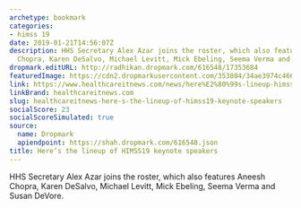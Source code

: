 ```yaml
---
archetype: bookmark
categories:
- himss 19
date: 2019-01-21T14:56:07Z
description: HHS Secretary Alex Azar joins the roster, which also features Aneesh
  Chopra, Karen DeSalvo, Michael Levitt, Mick Ebeling, Seema Verma and Susan DeVore.
dropmark.editURL: http://radhikan.dropmark.com/616548/17353684
featuredImage: https://cdn2.dropmarkusercontent.com/353804/34ae3974c466789f542c677e596ca2a53f2a279ed58c1a1ed68f03e34600ab6f/thumbnail/AlexAzarpublicdomain_0.jpg?Expires=1557430063&Signature=ikvNumXbQvluNN9a9D55EEG-hfAWBNiYHjyLrEyQMnnIFSrgB12aBMt0tyr6yz~rg7KH0WLqFODwBEf4PtxrNib66jjoa32U5JLvKeX0oDU1FqyzK~vxK1lnv9aRH0kSM3eEkwVyobr2qY-9gL7mM3ngLoJEsqyhz2ms4-KQ3Ox7lHq~XqoYoBl0loLYDy8KarHukLVa7xchv8VIbxI~lPrryPbUVF0lN-SKUOcL9TJ0nBXZqIZ207B12sG~Q745c5Iy6QYe05s~6J5Dsz7o~9U7kR29EnV6YWfFaC--1O4Zxesj0vf0rncfz7aqeYF6P72BowYibcbH9s40A4bOHQ__&Key-Pair-Id=APKAITQYWVEN757ZA4KQ
link: https://www.healthcareitnews.com/news/here%E2%80%99s-lineup-himss19-keynote-speakers
linkBrand: healthcareitnews.com
slug: healthcareitnews-here-s-the-lineup-of-himss19-keynote-speakers
socialScore: 23
socialScoreSimulated: true
source:
  name: Dropmark
  apiendpoint: https://shah.dropmark.com/616548.json
title: Here’s the lineup of HIMSS19 keynote speakers
---
```

HHS Secretary Alex Azar joins the roster, which also features Aneesh Chopra, Karen DeSalvo, Michael Levitt, Mick Ebeling, Seema Verma and Susan DeVore.